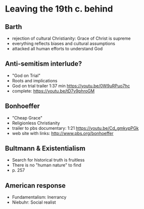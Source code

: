 # Leaving the 19th c. behind #

## Barth ##

- rejection of cultural Christianity: Grace of Christ is supreme
- everything reflects biases and cultural assumptions
- attacked all human efforts to understand God


## Anti-semitism interlude? ##

- "God on Trial"
- Roots and implications
- God on trial trailer 1:37 min <https://youtu.be/0W9uRPuo7hc>
- complete: <https://youtu.be/tD7v9phroGM>


## Bonhoeffer ##

- "Cheap Grace"
- Religionless Christianity
- trailer to pbs documentary: 1:21 <https://youtu.be/Cd_gmkypPGk>
- web site with links: http://www.pbs.org/bonhoeffer


## Bultmann & Existentialism ##

- Search for historical truth is fruitless
- There is no "human nature" to find
- p. 257



## American response ##

- Fundamentalism: Inerrancy
- Niebuhr: Social realist


